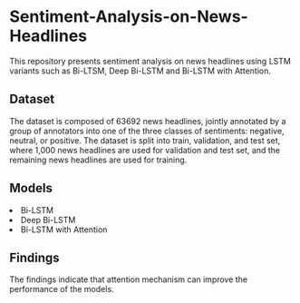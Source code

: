 # Sentiment-Analysis-on-News-Headlines
This repository presents sentiment analysis on news headlines using LSTM variants such as Bi-LTSM, Deep Bi-LSTM and Bi-LSTM with Attention.

## Dataset
<p>
  The dataset is composed of 63692 news headlines, jointly annotated by a group of annotators into one of the three classes of sentiments: negative, neutral, or positive.
  The dataset is split into train, validation, and test set, where 1,000 news headlines are used for validation and test set, and the remaining news headlines are used for training.
</p>

## Models
<li>Bi-LSTM</li>
<li>Deep Bi-LSTM</li>
<li>Bi-LSTM with Attention</li>

## Findings
<p>
 The findings indicate that attention mechanism can improve the performance of the models.
</p>
